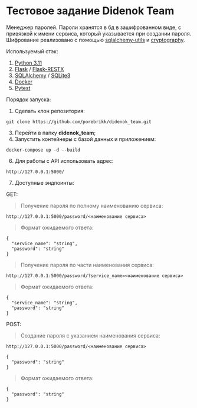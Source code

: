 # Тестовое задание Didenok Team
Менеджер паролей.
Пароли хранятся в бд в зашифрованном виде, с привязкой к имени сервиса, который указывается при создании пароля.
Шифрование реализовано с помощью <a href="https://github.com/kvesteri/sqlalchemy-utils">sqlalchemy-utils</a> и <a href="https://github.com/pyca/cryptography">cryptography</a>.

Используемый стэк:
1. <a href="https://www.python.org/downloads/release/python-3110/">Python 3.11</a>
2. <a href="https://github.com/pallets/flask/">Flask</a> / <a href="https://github.com/python-restx/flask-restx">Flask-RESTX</a>
3. <a href="https://github.com/sqlalchemy/sqlalchemy">SQLAlchemy</a> / <a href="https://github.com/python/cpython/blob/main/Doc/library/sqlite3.rst">SQLite3</a>
4. <a href="https://github.com/docker">Docker</a>
5. <a href="https://github.com/pytest-dev/pytest/">Pytest</a>

Порядок запуска:
1. Сделать клон репозитория:
```
git clone https://github.com/porebrikk/didenok_team.git
```
3. Перейти в папку **didenok_team**;
4. Запустить контейнеры с базой данных и приложением:
```
docker-compose up -d --build
```
6. Для работы с API использовать адрес:
```
http://127.0.0.1:5000/
```
7. Доступные эндпоинты:

GET:
   > Получение пароля по полному наименованию сервиса:
```
http://127.0.0.1:5000/password/<наименование сервиса>
```
  > Формат ожидаемого ответа:
```
{
  "service_name": "string",
  "password": "string"
}
```
  > Получение пароля по части наименования сервиса:
```
http://127.0.0.1:5000/password/?service_name=<наименование сервиса>
```
  > Формат ожидаемого ответа:
```
{
  "service_name": "string",
  "password": "string"
}
```
  POST:
  > Создание пароля с указанием наименования сервиса:
```
http://127.0.0.1:5000/password/<наименование сервиса>
```
```
{
  "password": "string"
}
```
  > Формат ожидаемого ответа:
```
{
  "password": "string"
}
```
